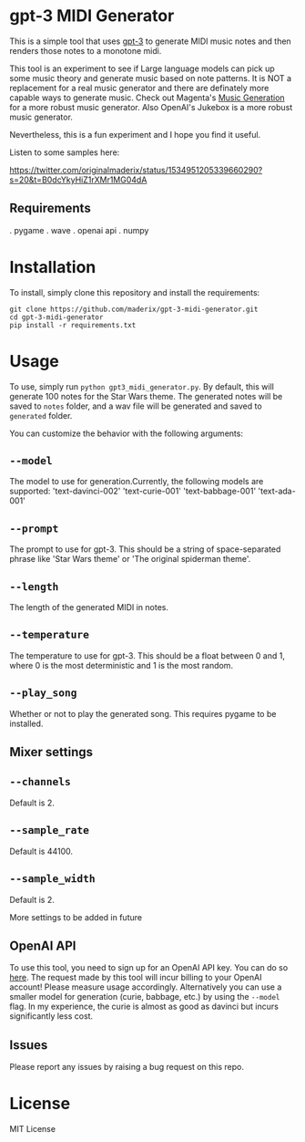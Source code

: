 # gpt-3 MIDI Generator

This is a simple tool that uses [gpt-3](https://github.com/openai/gpt-3) to generate MIDI music notes and then renders those notes to a monotone midi.

This tool is an experiment to see if Large language models can pick up some music theory and generate music based on note patterns. It is NOT a replacement for a real music generator and there are definately more capable ways to generate music.
Check out Magenta's [Music Generation](https://magenta.tensorflow.org/music_rnn) for a more robust music generator.
Also OpenAI's Jukebox is a more robust music generator.

Nevertheless, this is a fun experiment and I hope you find it useful.

Listen to some samples here:

https://twitter.com/originalmaderix/status/1534951205339660290?s=20&t=B0dcYkyHiZ1rXMr1MG04dA



## Requirements
. pygame
. wave
. openai api
. numpy

# Installation

To install, simply clone this repository and install the requirements:

```
git clone https://github.com/maderix/gpt-3-midi-generator.git
cd gpt-3-midi-generator
pip install -r requirements.txt
```

# Usage

To use, simply run `python gpt3_midi_generator.py`. By default, this will generate 100 notes for the Star Wars theme. The generated notes will be saved to `notes` folder, and a wav file will be generated and saved to `generated` folder.


You can customize the behavior with the following arguments:

## `--model` 
The model to use for generation.Currently, the following models are supported:
 'text-davinci-002'
 'text-curie-001'
 'text-babbage-001'
 'text-ada-001'

## `--prompt`

The prompt to use for gpt-3. This should be a string of space-separated phrase like 'Star Wars theme' or 'The original spiderman theme'.

## `--length`

The length of the generated MIDI in notes.

## `--temperature`

The temperature to use for gpt-3. This should be a float between 0 and 1, where 0 is the most deterministic and 1 is the most random.


## `--play_song`

Whether or not to play the generated song. This requires pygame to be installed.

## Mixer settings

## `--channels`
Default is 2.

## `--sample_rate`
Default is 44100.

## `--sample_width`
Default is 2.

More settings to be added in future

## OpenAI API

To use this tool, you need to sign up for an OpenAI API key. You can do so [here](https://openai.com/api/).
The request made by this tool will incur billing to your OpenAI account! Please measure usage accordingly.
Alternatively you can use a smaller model for generation (curie, babbage, etc.) by using the `--model` flag. In my experience, the curie is almost as good as davinci but incurs significantly less cost.

## Issues
Please report any issues by raising a bug request on this repo.


# License
MIT License
